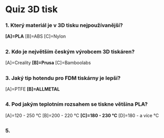 # Quiz 3D tisk
### 1. Který materiál je v 3D tisku nejpoužívanější?
**[A]=PLA** 
[B]=ABS 
[C]=Nylon
##
### 2. Kdo je největším českým výrobcem 3D tiskáren?
[A]=Creality 
**[B]=Prusa** 
[C]=Bamboolabs
##
### 3. Jaký tip hotendu pro FDM tiskárny je lepší?
[A]=PTFE 
**[B]=ALLMETAL**
##
### 4. Pod jakým teplotním rozsahem se tiskne většina PLA?
[A]=120 - 250 °C 
[B]=200 - 220 °C 
**[C]=180 - 230 °C** 
[D]=180 - a více °C
##
### 5. 


